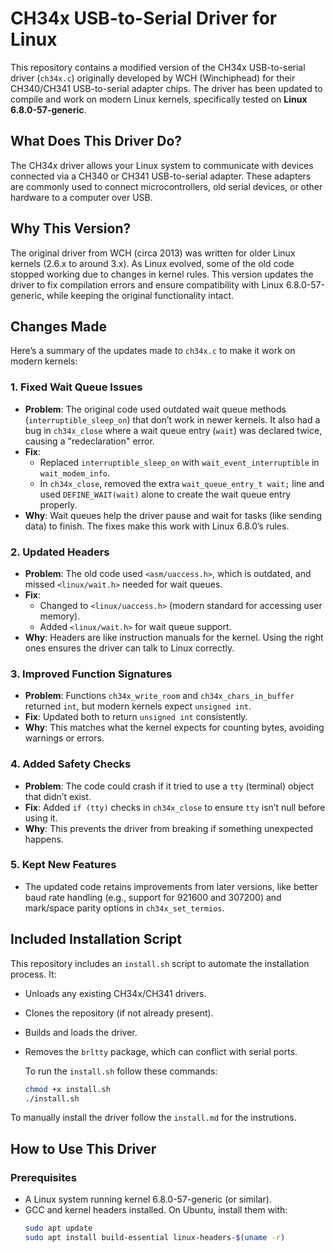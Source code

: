 # CH34x USB-to-Serial Driver for Linux

This repository contains a modified version of the CH34x USB-to-serial driver (`ch34x.c`) originally developed by WCH (Winchiphead) for their CH340/CH341 USB-to-serial adapter chips. The driver has been updated to compile and work on modern Linux kernels, specifically tested on **Linux 6.8.0-57-generic**.

## What Does This Driver Do?
The CH34x driver allows your Linux system to communicate with devices connected via a CH340 or CH341 USB-to-serial adapter. These adapters are commonly used to connect microcontrollers, old serial devices, or other hardware to a computer over USB.

## Why This Version?
The original driver from WCH (circa 2013) was written for older Linux kernels (2.6.x to around 3.x). As Linux evolved, some of the old code stopped working due to changes in kernel rules. This version updates the driver to fix compilation errors and ensure compatibility with Linux 6.8.0-57-generic, while keeping the original functionality intact.

## Changes Made
Here’s a summary of the updates made to `ch34x.c` to make it work on modern kernels:

### 1. Fixed Wait Queue Issues
- **Problem**: The original code used outdated wait queue methods (`interruptible_sleep_on`) that don’t work in newer kernels. It also had a bug in `ch34x_close` where a wait queue entry (`wait`) was declared twice, causing a "redeclaration" error.
- **Fix**: 
  - Replaced `interruptible_sleep_on` with `wait_event_interruptible` in `wait_modem_info`.
  - In `ch34x_close`, removed the extra `wait_queue_entry_t wait;` line and used `DEFINE_WAIT(wait)` alone to create the wait queue entry properly.
- **Why**: Wait queues help the driver pause and wait for tasks (like sending data) to finish. The fixes make this work with Linux 6.8.0’s rules.

### 2. Updated Headers
- **Problem**: The old code used `<asm/uaccess.h>`, which is outdated, and missed `<linux/wait.h>` needed for wait queues.
- **Fix**: 
  - Changed to `<linux/uaccess.h>` (modern standard for accessing user memory).
  - Added `<linux/wait.h>` for wait queue support.
- **Why**: Headers are like instruction manuals for the kernel. Using the right ones ensures the driver can talk to Linux correctly.

### 3. Improved Function Signatures
- **Problem**: Functions `ch34x_write_room` and `ch34x_chars_in_buffer` returned `int`, but modern kernels expect `unsigned int`.
- **Fix**: Updated both to return `unsigned int` consistently.
- **Why**: This matches what the kernel expects for counting bytes, avoiding warnings or errors.

### 4. Added Safety Checks
- **Problem**: The code could crash if it tried to use a `tty` (terminal) object that didn’t exist.
- **Fix**: Added `if (tty)` checks in `ch34x_close` to ensure `tty` isn’t null before using it.
- **Why**: This prevents the driver from breaking if something unexpected happens.

### 5. Kept New Features
- The updated code retains improvements from later versions, like better baud rate handling (e.g., support for 921600 and 307200) and mark/space parity options in `ch34x_set_termios`.

## Included Installation Script
This repository includes an `install.sh` script to automate the installation process. It:
- Unloads any existing CH34x/CH341 drivers.
- Clones the repository (if not already present).
- Builds and loads the driver.
- Removes the `brltty` package, which can conflict with serial ports.

  To run the `install.sh` follow these commands:
  ```bash
  chmod +x install.sh
  ./install.sh

To manually install the driver follow the `install.md` for the instrutions.


## How to Use This Driver

### Prerequisites
- A Linux system running kernel 6.8.0-57-generic (or similar).
- GCC and kernel headers installed. On Ubuntu, install them with:
  ```bash
  sudo apt update
  sudo apt install build-essential linux-headers-$(uname -r)
